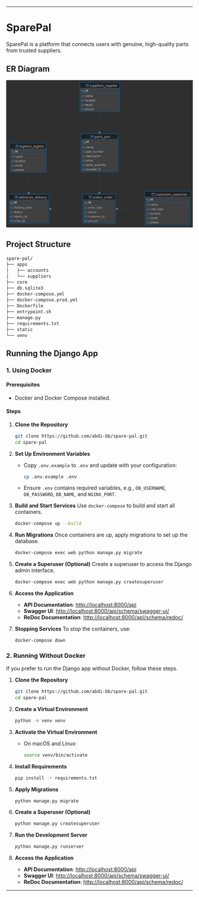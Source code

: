 
---

# SparePal

SparePal is a platform that connects users with genuine, high-quality parts from trusted suppliers.

## ER Diagram
![ER Diagram](./spare-pal/static/img/ERDiagram.png)

## Project Structure
```
spare-pal/
├── apps
│   ├── accounts
│   └── suppliers
├── core
├── db.sqlite3
├── docker-compose.yml
├── docker-compose.prod.yml
├── Dockerfile
├── entrypoint.sh
├── manage.py
├── requirements.txt
├── static
└── venv
```

## Running the Django App

### 1. Using Docker

#### Prerequisites
- Docker and Docker Compose installed.

#### Steps

1. **Clone the Repository**
   ```bash
   git clone https://github.com/abdi-bb/spare-pal.git
   cd spare-pal
   ```

2. **Set Up Environment Variables**
   - Copy `.env.example` to `.env` and update with your configuration:
     ```bash
     cp .env.example .env
     ```
   - Ensure `.env` contains required variables, e.g., `DB_USERNAME`, `DB_PASSWORD`, `DB_NAME`, and `NGINX_PORT`.

3. **Build and Start Services**
   Use `docker-compose` to build and start all containers.
   ```bash
   docker-compose up --build
   ```

4. **Run Migrations**
   Once containers are up, apply migrations to set up the database.
   ```bash
   docker-compose exec web python manage.py migrate
   ```

5. **Create a Superuser (Optional)**
   Create a superuser to access the Django admin interface.
   ```bash
   docker-compose exec web python manage.py createsuperuser
   ```

6. **Access the Application**
   - **API Documentation**: [http://localhost:8000/api](http://localhost:8000/api)
   - **Swagger UI**: [http://localhost:8000/api/schema/swagger-ui/](http://localhost:8000/api/schema/swagger-ui/)
   - **ReDoc Documentation**: [http://localhost:8000/api/schema/redoc/](http://localhost:8000/api/schema/redoc/)

7. **Stopping Services**
   To stop the containers, use:
   ```bash
   docker-compose down
   ```

### 2. Running Without Docker

If you prefer to run the Django app without Docker, follow these steps.

1. **Clone the Repository**
   ```bash
   git clone https://github.com/abdi-bb/spare-pal.git
   cd spare-pal
   ```

2. **Create a Virtual Environment**
   ```bash
   python -m venv venv
   ```

3. **Activate the Virtual Environment**
   - On macOS and Linux:
     ```bash
     source venv/bin/activate
     ```

4. **Install Requirements**
   ```bash
   pip install -r requirements.txt
   ```

5. **Apply Migrations**
   ```bash
   python manage.py migrate
   ```

6. **Create a Superuser (Optional)**
   ```bash
   python manage.py createsuperuser
   ```

7. **Run the Development Server**
   ```bash
   python manage.py runserver
   ```

8. **Access the Application**
   - **API Documentation**: [http://localhost:8000/api](http://localhost:8000/api)
   - **Swagger UI**: [http://localhost:8000/api/schema/swagger-ui/](http://localhost:8000/api/schema/swagger-ui/)
   - **ReDoc Documentation**: [http://localhost:8000/api/schema/redoc/](http://localhost:8000/api/schema/redoc/)

--- 